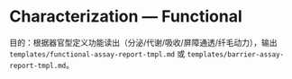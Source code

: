 # Characterization — Functional

目的：根据器官型定义功能读出（分泌/代谢/吸收/屏障通透/纤毛动力），输出 `templates/functional-assay-report-tmpl.md` 或 `templates/barrier-assay-report-tmpl.md`。
